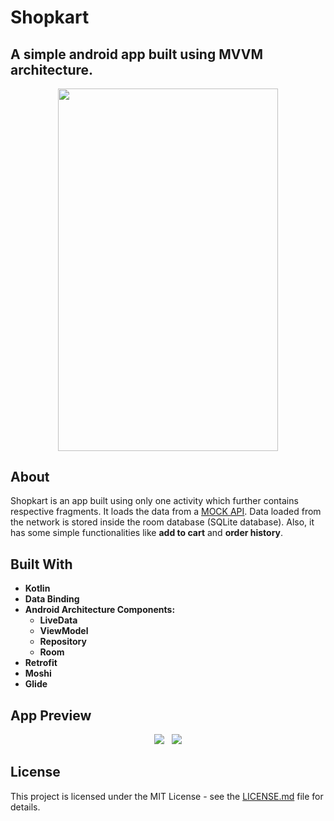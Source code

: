 # Shopkart
## A simple android app built using MVVM architecture.
<p align="center">
  <img src="https://github.com/siddheshkothadi/Shopkart/blob/master/screenshot/1587207832845.png" width="352.4" height="579.5"/>
</p>

## About
<p>
  Shopkart is an app built using only one activity which further contains respective fragments.
  It loads the data from a <a href="https://github.com/siddheshkothadi/APIData" target="_blank">MOCK API</a>.
  Data loaded from the network is stored inside the room database (SQLite database).
  Also, it has some simple functionalities like <b>add to cart</b> and <b>order history</b>.
</p>

## Built With
<ul>
  <li><b>Kotlin</b></li>
  <li><b>Data Binding</b></li>
  <li><b>Android Architecture Components:</b>
    <ul>
      <li><b>LiveData</b></li>
      <li><b>ViewModel</b></li>
      <li><b>Repository</b></li>
      <li><b>Room</b></li>
    </ul>
  </li>
  <li><b>Retrofit</b></li>
  <li><b>Moshi</b></li>
  <li><b>Glide</b></li>
</ul>

## App Preview
<p align="center">
<span align="center">
    <img src="https://media.giphy.com/media/RIqldVayfprKo7ETpa/giphy.gif"/>
    &nbsp;
    <img src="https://media.giphy.com/media/eGscVYTAboM2MoBZ4j/giphy.gif"/>
</span>
</p>

## License
<p>
  This project is licensed under the MIT License - see the <a href="https://github.com/siddheshkothadi/Shopkart/blob/master/LICENSE.md">LICENSE.md</a> file for details.
</p>
